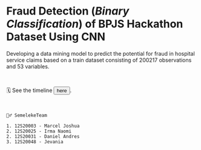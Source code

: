 # Fraud Detection (_Binary Classification_) of BPJS Hackathon Dataset Using CNN

Developing a data mining model to predict the potential for fraud in hospital service claims based on a train dataset consisting of 200217 observations and 53 variables.

 
 <br> 
 
🗓️ See the timeline <a href="https://docs.google.com/spreadsheets/d/1lCm1ovuSqeUQS-WfJKTlWbghmVE-5M6GxSSM4PMYfkw/edit?usp=sharing"> <button>here</button></a>.


<br>
 
 ```
 🧞‍♂️ SemelekeTeam
 
 1. 12S20003 - Marcel Joshua
 2. 12S20025 - Irma Naomi
 2. 12S20031 - Daniel Andres
 3. 12S20048 - Jevania
 
 ```

